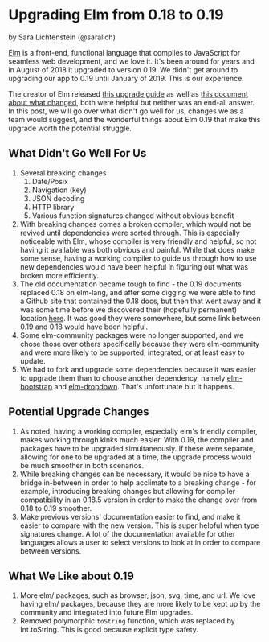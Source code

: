 # Upgrading Elm from 0.18 to 0.19
by Sara Lichtenstein (@saralich)

[Elm](https://elm-lang.org/) is a front-end, functional language that compiles to JavaScript for seamless web development, and we love it. It's been around for years and in August of 2018 it upgraded to version 0.19. We didn't get around to upgrading our app to 0.19 until January of 2019. This is our experience.

The creator of Elm released [this upgrade guide](https://github.com/elm/compiler/blob/a968e817e65d30493c344ac96c9c904b19a7f038/upgrade-docs/0.19.md) as well as [this document about what changed](https://elm-lang.org/blog/small-assets-without-the-headache), both were helpful but neither was an end-all answer. In this post, we will go over what didn't go well for us, changes we as a team would suggest, and the wonderful things about Elm 0.19 that make this upgrade worth the potential struggle.

## What Didn't Go Well For Us

1. Several breaking changes
   1. Date/Posix
   1. Navigation (key)
   1. JSON decoding
   1. HTTP library
   1. Various function signatures changed without obvious benefit
1. With breaking changes comes a broken compiler, which would not be revived until dependencies were sorted through. This is especially noticeable with Elm, whose compiler is very friendly and helpful, so not having it available was both obvious and painful. While that does make some sense, having a working compiler to guide us through how to use new dependencies would have been helpful in figuring out what was broken more efficiently.
1.  The old documentation became tough to find - the 0.19 documents replaced 0.18 on elm-lang, and after some digging we were able to find a Github site that contained the 0.18 docs, but then that went away and it was some time before we discovered their (hopefully permanent) location [here](https://dmy.github.io/elm-0.18-packages/). It was good they were somewhere, but some link between 0.19 and 0.18 would have been helpful.
1. Some elm-community packages were no longer supported, and we chose those over others specifically because they were elm-community and were more likely to be supported, integrated, or at least easy to update.
1. We had to fork and upgrade some dependencies because it was easier to upgrade them than to choose another dependency, namely [elm-bootstrap](https://github.com/rundis/elm-bootstrap) and [elm-dropdown](https://github.com/sporto/elm-dropdown). That's unfortunate but it happens.

## Potential Upgrade Changes

1. As noted, having a working compiler, especially elm's friendly compiler, makes working through kinks much easier. With 0.19, the compiler and packages have to be upgraded simultaneously. If these were separate, allowing for one to be upgraded at a time, the upgrade process would be much smoother in both scenarios.
1. While breaking changes can be necessary, it would be nice to have a bridge in-between in order to help acclimate to a breaking change - for example, introducing breaking changes but allowing for compiler compatibility in an 0.18.5 version in order to make the change over from 0.18 to 0.19 smoother.
1. Make previous versions' documentation easier to find, and make it easier to compare with the new version. This is super helpful when type signatures change. A lot of the documentation available for other languages allows a user to select versions to look at in order to compare between versions.

## What We Like about 0.19

 1. More elm/ packages, such as browser, json, svg, time, and url. We love having elm/ packages, because they are more likely to be kept up by the community and integrated into future Elm upgrades.
 1. Removed polymorphic `toString` function, which was replaced by Int.toString. This is good because explicit type safety.
